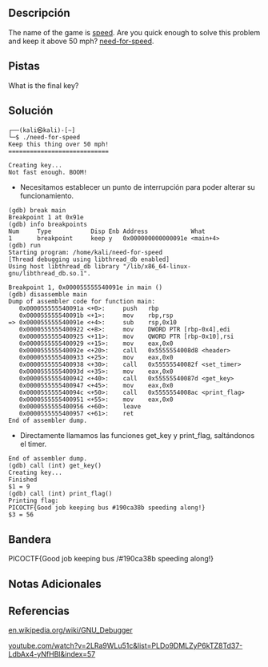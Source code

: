 ## Descripción
The name of the game is [speed](https://www.youtube.com/watch?v=8piqd2BWeGI). Are you quick enough to solve this problem and keep it above 50 mph? [need-for-speed](https://jupiter.challenges.picoctf.org/static/f9abc386dfb1309e687344783f208b20/need-for-speed).

## Pistas 
What is the final key?

## Solución
```
┌──(kali㉿kali)-[~]
└─$ ./need-for-speed 
Keep this thing over 50 mph!
============================

Creating key...
Not fast enough. BOOM!
```
- Necesitamos establecer un punto de interrupción para poder alterar su funcionamiento.
```
(gdb) break main
Breakpoint 1 at 0x91e
(gdb) info breakpoints
Num     Type           Disp Enb Address            What
1       breakpoint     keep y   0x000000000000091e <main+4>
(gdb) run
Starting program: /home/kali/need-for-speed 
[Thread debugging using libthread_db enabled]
Using host libthread_db library "/lib/x86_64-linux-gnu/libthread_db.so.1".

Breakpoint 1, 0x000055555540091e in main ()
(gdb) disassemble main
Dump of assembler code for function main:
   0x000055555540091a <+0>:     push   rbp
   0x000055555540091b <+1>:     mov    rbp,rsp
=> 0x000055555540091e <+4>:     sub    rsp,0x10
   0x0000555555400922 <+8>:     mov    DWORD PTR [rbp-0x4],edi
   0x0000555555400925 <+11>:    mov    QWORD PTR [rbp-0x10],rsi
   0x0000555555400929 <+15>:    mov    eax,0x0
   0x000055555540092e <+20>:    call   0x5555554008d8 <header>
   0x0000555555400933 <+25>:    mov    eax,0x0
   0x0000555555400938 <+30>:    call   0x55555540082f <set_timer>
   0x000055555540093d <+35>:    mov    eax,0x0
   0x0000555555400942 <+40>:    call   0x55555540087d <get_key>
   0x0000555555400947 <+45>:    mov    eax,0x0
   0x000055555540094c <+50>:    call   0x5555554008ac <print_flag>
   0x0000555555400951 <+55>:    mov    eax,0x0
   0x0000555555400956 <+60>:    leave
   0x0000555555400957 <+61>:    ret
End of assembler dump.
```
- Directamente llamamos  las funciones get_key y print_flag, saltándonos el timer.
```
End of assembler dump.
(gdb) call (int) get_key()
Creating key...
Finished
$1 = 9
(gdb) call (int) print_flag()
Printing flag:
PICOCTF{Good job keeping bus #190ca38b speeding along!}
$3 = 56
```
## Bandera
PICOCTF{Good job keeping bus /#190ca38b speeding along!}

## Notas Adicionales

## Referencias
[en.wikipedia.org/wiki/GNU_Debugger](https://en.wikipedia.org/wiki/GNU_Debugger)

[youtube.com/watch?v=2LRa9WLu51c&list=PLDo9DMLZyP6kTZ8Td37-LdbAx4-yNfHBl&index=57](https://www.youtube.com/watch?v=2LRa9WLu51c&list=PLDo9DMLZyP6kTZ8Td37-LdbAx4-yNfHBl&index=57)
